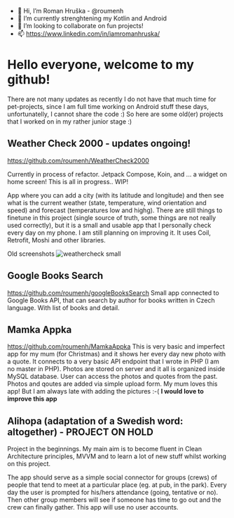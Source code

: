 - 👋 Hi, I’m Roman Hruška - @roumenh
- 👀 I’m currently strenghtening my Kotlin and Android 
- 💞️ I’m looking to collaborate on fun projects!
- 📫 https://www.linkedin.com/in/iamromanhruska/

# Hello everyone, welcome to my github!
There are not many updates as recently I do not have that much time for pet-projects, since I am full time working on Android stuff these days, unfortunatelly, I cannot share the code :)
So here are some old(er) projects that I worked on in my rather junior stage :)

## Weather Check 2000 - updates ongoing!
https://github.com/roumenh/WeatherCheck2000

Currently in process of refactor. Jetpack Compose, Koin, and ... a widget on home screen! This is all in progress.. WIP!

App where you can add a city (with its latitude and longitude) and then see what is the current weather (state, temperature, wind orientation and speed) and forecast (temperatures low and highg). There are still things to finetune in this project (single source of truth, some things are not really used correctly), but it is a small and usable app that I personally check every day on my phone. I am still planning on improving it. It uses Coil, Retrofit, Moshi and other libraries.

Old screenshots
![weathercheck small](https://user-images.githubusercontent.com/5468334/207570277-b79a9f8d-d87d-497a-9833-e3817965887f.jpg)

## Google Books Search
https://github.com/roumenh/googleBooksSearch
Small app connected to Google Books API, that can search by author for books written in Czech language. With list of books and detail.

## Mamka Appka
https://github.com/roumenh/MamkaAppka
This is very basic and imperfect app for my mum (for Christmas) and it shows her every day new photo with a quote. It connects to a very basic API endpoint that I wrote in PHP (I am no master in PHP). Photos are stored on server and it all is organized inside MySQL database. User can access the photos and quotes from the past. Photos and qoutes are added via simple upload form. My mum loves this app! But I am always late with adding the pictures :-(
**I would love to improve this app**

## Alihopa (adaptation of a Swedish word: altogether) - PROJECT ON HOLD
Project in the beginnings. My main aim is to become fluent in Clean Architecture principles, MVVM and to learn a lot of new stuff whilst working on this project.

The app should serve as a simple social connector for groups (crews) of people that tend to meet at a particular place (eg. at pub, in the park). Every day the user is prompted for his/hers attendance (going, tentative or no). Then other group members will see if someone has time to go out and the crew can finally gather. This app will use no user accounts.
